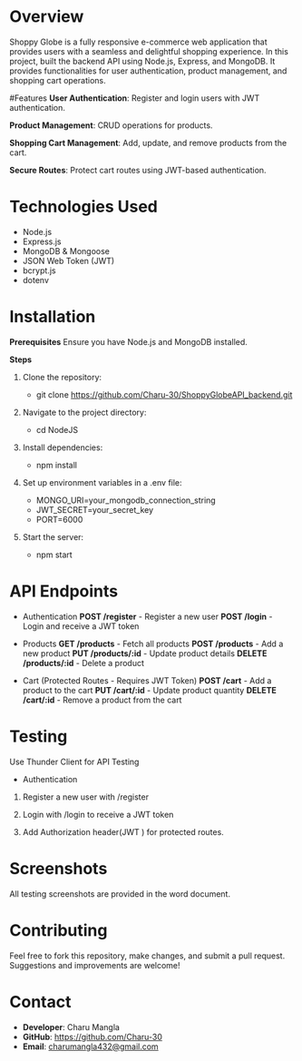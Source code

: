 # Overview
Shoppy Globe is a fully responsive e-commerce web application that provides users with a seamless and delightful shopping experience. In this project, built the backend API using Node.js, Express, and MongoDB. It provides functionalities for user authentication, product management, and shopping cart operations.

#Features
**User Authentication**: Register and login users with JWT authentication.

**Product Management**: CRUD operations for products.

**Shopping Cart Management**: Add, update, and remove products from the cart.

**Secure Routes**: Protect cart routes using JWT-based authentication.

# Technologies Used
* Node.js
* Express.js
* MongoDB & Mongoose
* JSON Web Token (JWT)
* bcrypt.js
* dotenv

# Installation

**Prerequisites**
Ensure you have Node.js and MongoDB installed.

**Steps** 

1. Clone the repository:
    * git clone https://github.com/Charu-30/ShoppyGlobeAPI_backend.git

2. Navigate to the project directory:
    * cd NodeJS

3. Install dependencies:
    * npm install

4. Set up environment variables in a .env file:
    * MONGO_URI=your_mongodb_connection_string
    * JWT_SECRET=your_secret_key
    * PORT=6000

5. Start the server:
    * npm start


# API Endpoints

* Authentication
**POST /register** - Register a new user
**POST /login** - Login and receive a JWT token

* Products
**GET /products** - Fetch all products
**POST /products** - Add a new product
**PUT /products/:id** - Update product details
**DELETE /products/:id** - Delete a product

* Cart (Protected Routes - Requires JWT Token)
**POST /cart** - Add a product to the cart
**PUT /cart/:id** - Update product quantity
**DELETE /cart/:id** - Remove a product from the cart

# Testing
Use Thunder Client for API Testing

* Authentication
1. Register a new user with /register

2. Login with /login to receive a JWT token

3. Add Authorization header(JWT <token>) for protected routes.

# Screenshots
All testing screenshots are provided in the word document.

# Contributing
Feel free to fork this repository, make changes, and submit a pull request. Suggestions and improvements are welcome!

# Contact
* **Developer**: Charu Mangla
* **GitHub**: https://github.com/Charu-30
* **Email**: charumangla432@gmail.com
